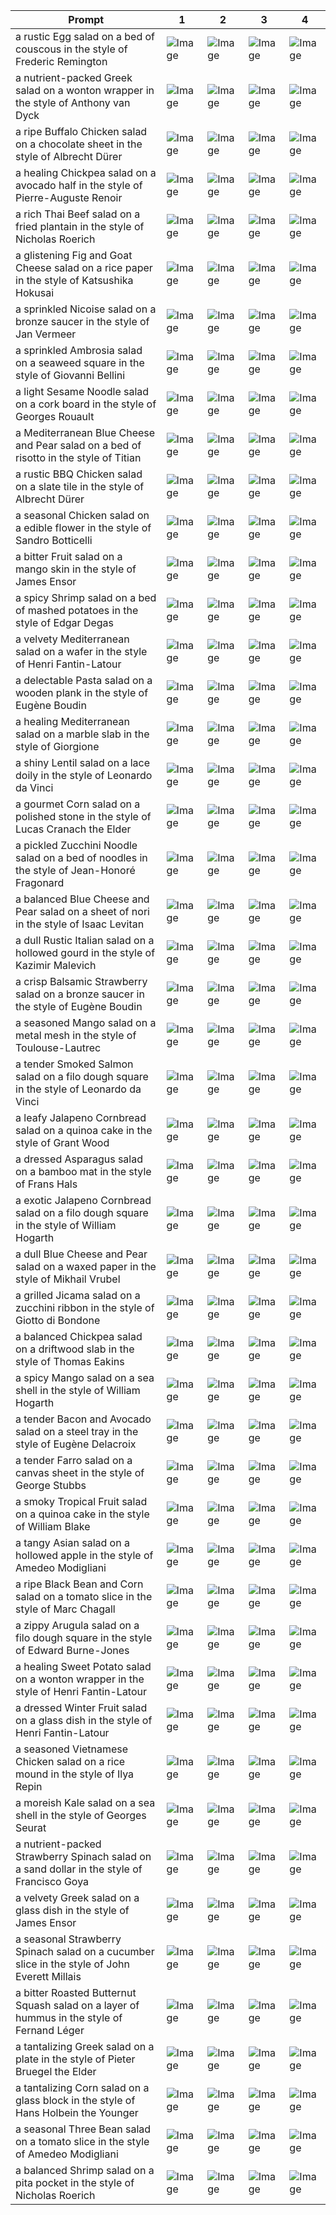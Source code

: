 | Prompt | 1 | 2 | 3 | 4 |
|-|-|-|-|-|
| a rustic Egg salad on a bed of couscous in the style of Frederic Remington | ![Image](https://salad-benchmark-public-assets.s3.us-east-2.amazonaws.com/sdxl/3266bcd3-e9b6-43bb-b4b4-561bcbbbf685-0.jpg) | ![Image](https://salad-benchmark-public-assets.s3.us-east-2.amazonaws.com/sdxl/3266bcd3-e9b6-43bb-b4b4-561bcbbbf685-1.jpg) | ![Image](https://salad-benchmark-public-assets.s3.us-east-2.amazonaws.com/sdxl/3266bcd3-e9b6-43bb-b4b4-561bcbbbf685-2.jpg) | ![Image](https://salad-benchmark-public-assets.s3.us-east-2.amazonaws.com/sdxl/3266bcd3-e9b6-43bb-b4b4-561bcbbbf685-3.jpg) |
| a nutrient-packed Greek salad on a wonton wrapper in the style of Anthony van Dyck | ![Image](https://salad-benchmark-public-assets.s3.us-east-2.amazonaws.com/sdxl/7616acdb-1cf5-486c-b546-2cc00bb46908-0.jpg) | ![Image](https://salad-benchmark-public-assets.s3.us-east-2.amazonaws.com/sdxl/7616acdb-1cf5-486c-b546-2cc00bb46908-1.jpg) | ![Image](https://salad-benchmark-public-assets.s3.us-east-2.amazonaws.com/sdxl/7616acdb-1cf5-486c-b546-2cc00bb46908-2.jpg) | ![Image](https://salad-benchmark-public-assets.s3.us-east-2.amazonaws.com/sdxl/7616acdb-1cf5-486c-b546-2cc00bb46908-3.jpg) |
| a ripe Buffalo Chicken salad on a chocolate sheet in the style of Albrecht Dürer | ![Image](https://salad-benchmark-public-assets.s3.us-east-2.amazonaws.com/sdxl/decf17a9-86a1-4def-9f5f-6881ce842ea9-0.jpg) | ![Image](https://salad-benchmark-public-assets.s3.us-east-2.amazonaws.com/sdxl/decf17a9-86a1-4def-9f5f-6881ce842ea9-1.jpg) | ![Image](https://salad-benchmark-public-assets.s3.us-east-2.amazonaws.com/sdxl/decf17a9-86a1-4def-9f5f-6881ce842ea9-2.jpg) | ![Image](https://salad-benchmark-public-assets.s3.us-east-2.amazonaws.com/sdxl/decf17a9-86a1-4def-9f5f-6881ce842ea9-3.jpg) |
| a healing Chickpea salad on a avocado half in the style of Pierre-Auguste Renoir | ![Image](https://salad-benchmark-public-assets.s3.us-east-2.amazonaws.com/sdxl/71cffa5f-62d3-44c1-b627-820c3aba5fa5-0.jpg) | ![Image](https://salad-benchmark-public-assets.s3.us-east-2.amazonaws.com/sdxl/71cffa5f-62d3-44c1-b627-820c3aba5fa5-1.jpg) | ![Image](https://salad-benchmark-public-assets.s3.us-east-2.amazonaws.com/sdxl/71cffa5f-62d3-44c1-b627-820c3aba5fa5-2.jpg) | ![Image](https://salad-benchmark-public-assets.s3.us-east-2.amazonaws.com/sdxl/71cffa5f-62d3-44c1-b627-820c3aba5fa5-3.jpg) |
| a rich Thai Beef salad on a fried plantain in the style of Nicholas Roerich | ![Image](https://salad-benchmark-public-assets.s3.us-east-2.amazonaws.com/sdxl/84622d70-35a7-4177-ae0f-7bee0fc2ce70-0.jpg) | ![Image](https://salad-benchmark-public-assets.s3.us-east-2.amazonaws.com/sdxl/84622d70-35a7-4177-ae0f-7bee0fc2ce70-1.jpg) | ![Image](https://salad-benchmark-public-assets.s3.us-east-2.amazonaws.com/sdxl/84622d70-35a7-4177-ae0f-7bee0fc2ce70-2.jpg) | ![Image](https://salad-benchmark-public-assets.s3.us-east-2.amazonaws.com/sdxl/84622d70-35a7-4177-ae0f-7bee0fc2ce70-3.jpg) |
| a glistening Fig and Goat Cheese salad on a rice paper in the style of Katsushika Hokusai | ![Image](https://salad-benchmark-public-assets.s3.us-east-2.amazonaws.com/sdxl/8d03fe9f-878a-4233-a965-1869c5960793-0.jpg) | ![Image](https://salad-benchmark-public-assets.s3.us-east-2.amazonaws.com/sdxl/8d03fe9f-878a-4233-a965-1869c5960793-1.jpg) | ![Image](https://salad-benchmark-public-assets.s3.us-east-2.amazonaws.com/sdxl/8d03fe9f-878a-4233-a965-1869c5960793-2.jpg) | ![Image](https://salad-benchmark-public-assets.s3.us-east-2.amazonaws.com/sdxl/8d03fe9f-878a-4233-a965-1869c5960793-3.jpg) |
| a sprinkled Nicoise salad on a bronze saucer in the style of Jan Vermeer | ![Image](https://salad-benchmark-public-assets.s3.us-east-2.amazonaws.com/sdxl/0825918b-765f-452c-9555-5cfa7c2e7a2e-0.jpg) | ![Image](https://salad-benchmark-public-assets.s3.us-east-2.amazonaws.com/sdxl/0825918b-765f-452c-9555-5cfa7c2e7a2e-1.jpg) | ![Image](https://salad-benchmark-public-assets.s3.us-east-2.amazonaws.com/sdxl/0825918b-765f-452c-9555-5cfa7c2e7a2e-2.jpg) | ![Image](https://salad-benchmark-public-assets.s3.us-east-2.amazonaws.com/sdxl/0825918b-765f-452c-9555-5cfa7c2e7a2e-3.jpg) |
| a sprinkled Ambrosia salad on a seaweed square in the style of Giovanni Bellini | ![Image](https://salad-benchmark-public-assets.s3.us-east-2.amazonaws.com/sdxl/1938fc84-a9a7-4583-a738-9f92f8cee8b2-0.jpg) | ![Image](https://salad-benchmark-public-assets.s3.us-east-2.amazonaws.com/sdxl/1938fc84-a9a7-4583-a738-9f92f8cee8b2-1.jpg) | ![Image](https://salad-benchmark-public-assets.s3.us-east-2.amazonaws.com/sdxl/1938fc84-a9a7-4583-a738-9f92f8cee8b2-2.jpg) | ![Image](https://salad-benchmark-public-assets.s3.us-east-2.amazonaws.com/sdxl/1938fc84-a9a7-4583-a738-9f92f8cee8b2-3.jpg) |
| a light Sesame Noodle salad on a cork board in the style of Georges Rouault | ![Image](https://salad-benchmark-public-assets.s3.us-east-2.amazonaws.com/sdxl/d7a6f141-58af-4e6e-84e3-6803911b582a-0.jpg) | ![Image](https://salad-benchmark-public-assets.s3.us-east-2.amazonaws.com/sdxl/d7a6f141-58af-4e6e-84e3-6803911b582a-1.jpg) | ![Image](https://salad-benchmark-public-assets.s3.us-east-2.amazonaws.com/sdxl/d7a6f141-58af-4e6e-84e3-6803911b582a-2.jpg) | ![Image](https://salad-benchmark-public-assets.s3.us-east-2.amazonaws.com/sdxl/d7a6f141-58af-4e6e-84e3-6803911b582a-3.jpg) |
| a Mediterranean Blue Cheese and Pear salad on a bed of risotto in the style of Titian | ![Image](https://salad-benchmark-public-assets.s3.us-east-2.amazonaws.com/sdxl/0ced358a-b80e-43b4-83ec-ef63ca5c6969-0.jpg) | ![Image](https://salad-benchmark-public-assets.s3.us-east-2.amazonaws.com/sdxl/0ced358a-b80e-43b4-83ec-ef63ca5c6969-1.jpg) | ![Image](https://salad-benchmark-public-assets.s3.us-east-2.amazonaws.com/sdxl/0ced358a-b80e-43b4-83ec-ef63ca5c6969-2.jpg) | ![Image](https://salad-benchmark-public-assets.s3.us-east-2.amazonaws.com/sdxl/0ced358a-b80e-43b4-83ec-ef63ca5c6969-3.jpg) |
| a rustic BBQ Chicken salad on a slate tile in the style of Albrecht Dürer | ![Image](https://salad-benchmark-public-assets.s3.us-east-2.amazonaws.com/sdxl/b5898f16-fd6c-44c0-a141-3a5ebb342ca0-0.jpg) | ![Image](https://salad-benchmark-public-assets.s3.us-east-2.amazonaws.com/sdxl/b5898f16-fd6c-44c0-a141-3a5ebb342ca0-1.jpg) | ![Image](https://salad-benchmark-public-assets.s3.us-east-2.amazonaws.com/sdxl/b5898f16-fd6c-44c0-a141-3a5ebb342ca0-2.jpg) | ![Image](https://salad-benchmark-public-assets.s3.us-east-2.amazonaws.com/sdxl/b5898f16-fd6c-44c0-a141-3a5ebb342ca0-3.jpg) |
| a seasonal Chicken salad on a edible flower in the style of Sandro Botticelli | ![Image](https://salad-benchmark-public-assets.s3.us-east-2.amazonaws.com/sdxl/9a4bc669-435e-4e3b-81ed-139551788862-0.jpg) | ![Image](https://salad-benchmark-public-assets.s3.us-east-2.amazonaws.com/sdxl/9a4bc669-435e-4e3b-81ed-139551788862-1.jpg) | ![Image](https://salad-benchmark-public-assets.s3.us-east-2.amazonaws.com/sdxl/9a4bc669-435e-4e3b-81ed-139551788862-2.jpg) | ![Image](https://salad-benchmark-public-assets.s3.us-east-2.amazonaws.com/sdxl/9a4bc669-435e-4e3b-81ed-139551788862-3.jpg) |
| a bitter Fruit salad on a mango skin in the style of James Ensor | ![Image](https://salad-benchmark-public-assets.s3.us-east-2.amazonaws.com/sdxl/fc25431c-0bdd-4df6-9b67-9c259e07bf3e-0.jpg) | ![Image](https://salad-benchmark-public-assets.s3.us-east-2.amazonaws.com/sdxl/fc25431c-0bdd-4df6-9b67-9c259e07bf3e-1.jpg) | ![Image](https://salad-benchmark-public-assets.s3.us-east-2.amazonaws.com/sdxl/fc25431c-0bdd-4df6-9b67-9c259e07bf3e-2.jpg) | ![Image](https://salad-benchmark-public-assets.s3.us-east-2.amazonaws.com/sdxl/fc25431c-0bdd-4df6-9b67-9c259e07bf3e-3.jpg) |
| a spicy Shrimp salad on a bed of mashed potatoes in the style of Edgar Degas | ![Image](https://salad-benchmark-public-assets.s3.us-east-2.amazonaws.com/sdxl/fd307bca-c813-4df8-b7dc-e5f8c327a28f-0.jpg) | ![Image](https://salad-benchmark-public-assets.s3.us-east-2.amazonaws.com/sdxl/fd307bca-c813-4df8-b7dc-e5f8c327a28f-1.jpg) | ![Image](https://salad-benchmark-public-assets.s3.us-east-2.amazonaws.com/sdxl/fd307bca-c813-4df8-b7dc-e5f8c327a28f-2.jpg) | ![Image](https://salad-benchmark-public-assets.s3.us-east-2.amazonaws.com/sdxl/fd307bca-c813-4df8-b7dc-e5f8c327a28f-3.jpg) |
| a velvety Mediterranean salad on a wafer in the style of Henri Fantin-Latour | ![Image](https://salad-benchmark-public-assets.s3.us-east-2.amazonaws.com/sdxl/5e7c96f1-3e98-4e4b-8d80-d4cb510cc5ce-0.jpg) | ![Image](https://salad-benchmark-public-assets.s3.us-east-2.amazonaws.com/sdxl/5e7c96f1-3e98-4e4b-8d80-d4cb510cc5ce-1.jpg) | ![Image](https://salad-benchmark-public-assets.s3.us-east-2.amazonaws.com/sdxl/5e7c96f1-3e98-4e4b-8d80-d4cb510cc5ce-2.jpg) | ![Image](https://salad-benchmark-public-assets.s3.us-east-2.amazonaws.com/sdxl/5e7c96f1-3e98-4e4b-8d80-d4cb510cc5ce-3.jpg) |
| a delectable Pasta salad on a wooden plank in the style of Eugène Boudin | ![Image](https://salad-benchmark-public-assets.s3.us-east-2.amazonaws.com/sdxl/244ccf78-6f0d-426f-a508-8266ad397274-0.jpg) | ![Image](https://salad-benchmark-public-assets.s3.us-east-2.amazonaws.com/sdxl/244ccf78-6f0d-426f-a508-8266ad397274-1.jpg) | ![Image](https://salad-benchmark-public-assets.s3.us-east-2.amazonaws.com/sdxl/244ccf78-6f0d-426f-a508-8266ad397274-2.jpg) | ![Image](https://salad-benchmark-public-assets.s3.us-east-2.amazonaws.com/sdxl/244ccf78-6f0d-426f-a508-8266ad397274-3.jpg) |
| a healing Mediterranean salad on a marble slab in the style of Giorgione | ![Image](https://salad-benchmark-public-assets.s3.us-east-2.amazonaws.com/sdxl/d968e63c-5652-4f33-968b-b069b35c479d-0.jpg) | ![Image](https://salad-benchmark-public-assets.s3.us-east-2.amazonaws.com/sdxl/d968e63c-5652-4f33-968b-b069b35c479d-1.jpg) | ![Image](https://salad-benchmark-public-assets.s3.us-east-2.amazonaws.com/sdxl/d968e63c-5652-4f33-968b-b069b35c479d-2.jpg) | ![Image](https://salad-benchmark-public-assets.s3.us-east-2.amazonaws.com/sdxl/d968e63c-5652-4f33-968b-b069b35c479d-3.jpg) |
| a shiny Lentil salad on a lace doily in the style of Leonardo da Vinci | ![Image](https://salad-benchmark-public-assets.s3.us-east-2.amazonaws.com/sdxl/210fcea9-cf6b-4af5-a010-b4e02a8b6c06-0.jpg) | ![Image](https://salad-benchmark-public-assets.s3.us-east-2.amazonaws.com/sdxl/210fcea9-cf6b-4af5-a010-b4e02a8b6c06-1.jpg) | ![Image](https://salad-benchmark-public-assets.s3.us-east-2.amazonaws.com/sdxl/210fcea9-cf6b-4af5-a010-b4e02a8b6c06-2.jpg) | ![Image](https://salad-benchmark-public-assets.s3.us-east-2.amazonaws.com/sdxl/210fcea9-cf6b-4af5-a010-b4e02a8b6c06-3.jpg) |
| a gourmet Corn salad on a polished stone in the style of Lucas Cranach the Elder | ![Image](https://salad-benchmark-public-assets.s3.us-east-2.amazonaws.com/sdxl/6d6eccf0-6684-4eda-b088-c9cc91085a6d-0.jpg) | ![Image](https://salad-benchmark-public-assets.s3.us-east-2.amazonaws.com/sdxl/6d6eccf0-6684-4eda-b088-c9cc91085a6d-1.jpg) | ![Image](https://salad-benchmark-public-assets.s3.us-east-2.amazonaws.com/sdxl/6d6eccf0-6684-4eda-b088-c9cc91085a6d-2.jpg) | ![Image](https://salad-benchmark-public-assets.s3.us-east-2.amazonaws.com/sdxl/6d6eccf0-6684-4eda-b088-c9cc91085a6d-3.jpg) |
| a pickled Zucchini Noodle salad on a bed of noodles in the style of Jean-Honoré Fragonard | ![Image](https://salad-benchmark-public-assets.s3.us-east-2.amazonaws.com/sdxl/d182fa3e-7626-4765-b078-d96ea983045e-0.jpg) | ![Image](https://salad-benchmark-public-assets.s3.us-east-2.amazonaws.com/sdxl/d182fa3e-7626-4765-b078-d96ea983045e-1.jpg) | ![Image](https://salad-benchmark-public-assets.s3.us-east-2.amazonaws.com/sdxl/d182fa3e-7626-4765-b078-d96ea983045e-2.jpg) | ![Image](https://salad-benchmark-public-assets.s3.us-east-2.amazonaws.com/sdxl/d182fa3e-7626-4765-b078-d96ea983045e-3.jpg) |
| a balanced Blue Cheese and Pear salad on a sheet of nori in the style of Isaac Levitan | ![Image](https://salad-benchmark-public-assets.s3.us-east-2.amazonaws.com/sdxl/f2e56bae-fac9-4801-8ff7-11b02cd229b4-0.jpg) | ![Image](https://salad-benchmark-public-assets.s3.us-east-2.amazonaws.com/sdxl/f2e56bae-fac9-4801-8ff7-11b02cd229b4-1.jpg) | ![Image](https://salad-benchmark-public-assets.s3.us-east-2.amazonaws.com/sdxl/f2e56bae-fac9-4801-8ff7-11b02cd229b4-2.jpg) | ![Image](https://salad-benchmark-public-assets.s3.us-east-2.amazonaws.com/sdxl/f2e56bae-fac9-4801-8ff7-11b02cd229b4-3.jpg) |
| a dull Rustic Italian salad on a hollowed gourd in the style of Kazimir Malevich | ![Image](https://salad-benchmark-public-assets.s3.us-east-2.amazonaws.com/sdxl/753384a3-18fe-4287-bffb-e0768ea29d23-0.jpg) | ![Image](https://salad-benchmark-public-assets.s3.us-east-2.amazonaws.com/sdxl/753384a3-18fe-4287-bffb-e0768ea29d23-1.jpg) | ![Image](https://salad-benchmark-public-assets.s3.us-east-2.amazonaws.com/sdxl/753384a3-18fe-4287-bffb-e0768ea29d23-2.jpg) | ![Image](https://salad-benchmark-public-assets.s3.us-east-2.amazonaws.com/sdxl/753384a3-18fe-4287-bffb-e0768ea29d23-3.jpg) |
| a crisp Balsamic Strawberry salad on a bronze saucer in the style of Eugène Boudin | ![Image](https://salad-benchmark-public-assets.s3.us-east-2.amazonaws.com/sdxl/7376f42b-cec2-4417-93d9-0ac05ef14f5e-0.jpg) | ![Image](https://salad-benchmark-public-assets.s3.us-east-2.amazonaws.com/sdxl/7376f42b-cec2-4417-93d9-0ac05ef14f5e-1.jpg) | ![Image](https://salad-benchmark-public-assets.s3.us-east-2.amazonaws.com/sdxl/7376f42b-cec2-4417-93d9-0ac05ef14f5e-2.jpg) | ![Image](https://salad-benchmark-public-assets.s3.us-east-2.amazonaws.com/sdxl/7376f42b-cec2-4417-93d9-0ac05ef14f5e-3.jpg) |
| a seasoned Mango salad on a metal mesh in the style of Toulouse-Lautrec | ![Image](https://salad-benchmark-public-assets.s3.us-east-2.amazonaws.com/sdxl/385c20c0-f30e-4f81-8f2c-6ae5ee2f9f21-0.jpg) | ![Image](https://salad-benchmark-public-assets.s3.us-east-2.amazonaws.com/sdxl/385c20c0-f30e-4f81-8f2c-6ae5ee2f9f21-1.jpg) | ![Image](https://salad-benchmark-public-assets.s3.us-east-2.amazonaws.com/sdxl/385c20c0-f30e-4f81-8f2c-6ae5ee2f9f21-2.jpg) | ![Image](https://salad-benchmark-public-assets.s3.us-east-2.amazonaws.com/sdxl/385c20c0-f30e-4f81-8f2c-6ae5ee2f9f21-3.jpg) |
| a tender Smoked Salmon salad on a filo dough square in the style of Leonardo da Vinci | ![Image](https://salad-benchmark-public-assets.s3.us-east-2.amazonaws.com/sdxl/79f2b17c-7ad3-45b5-bf9e-c9552cb7b9e9-0.jpg) | ![Image](https://salad-benchmark-public-assets.s3.us-east-2.amazonaws.com/sdxl/79f2b17c-7ad3-45b5-bf9e-c9552cb7b9e9-1.jpg) | ![Image](https://salad-benchmark-public-assets.s3.us-east-2.amazonaws.com/sdxl/79f2b17c-7ad3-45b5-bf9e-c9552cb7b9e9-2.jpg) | ![Image](https://salad-benchmark-public-assets.s3.us-east-2.amazonaws.com/sdxl/79f2b17c-7ad3-45b5-bf9e-c9552cb7b9e9-3.jpg) |
| a leafy Jalapeno Cornbread salad on a quinoa cake in the style of Grant Wood | ![Image](https://salad-benchmark-public-assets.s3.us-east-2.amazonaws.com/sdxl/12f84ba0-881b-4472-a0e3-2153004980dd-0.jpg) | ![Image](https://salad-benchmark-public-assets.s3.us-east-2.amazonaws.com/sdxl/12f84ba0-881b-4472-a0e3-2153004980dd-1.jpg) | ![Image](https://salad-benchmark-public-assets.s3.us-east-2.amazonaws.com/sdxl/12f84ba0-881b-4472-a0e3-2153004980dd-2.jpg) | ![Image](https://salad-benchmark-public-assets.s3.us-east-2.amazonaws.com/sdxl/12f84ba0-881b-4472-a0e3-2153004980dd-3.jpg) |
| a dressed Asparagus salad on a bamboo mat in the style of Frans Hals | ![Image](https://salad-benchmark-public-assets.s3.us-east-2.amazonaws.com/sdxl/d29d3f59-540f-4440-9397-eda9f889578d-0.jpg) | ![Image](https://salad-benchmark-public-assets.s3.us-east-2.amazonaws.com/sdxl/d29d3f59-540f-4440-9397-eda9f889578d-1.jpg) | ![Image](https://salad-benchmark-public-assets.s3.us-east-2.amazonaws.com/sdxl/d29d3f59-540f-4440-9397-eda9f889578d-2.jpg) | ![Image](https://salad-benchmark-public-assets.s3.us-east-2.amazonaws.com/sdxl/d29d3f59-540f-4440-9397-eda9f889578d-3.jpg) |
| a exotic Jalapeno Cornbread salad on a filo dough square in the style of William Hogarth | ![Image](https://salad-benchmark-public-assets.s3.us-east-2.amazonaws.com/sdxl/3cba746c-9e4a-4843-a5d4-5b726afd3d2b-0.jpg) | ![Image](https://salad-benchmark-public-assets.s3.us-east-2.amazonaws.com/sdxl/3cba746c-9e4a-4843-a5d4-5b726afd3d2b-1.jpg) | ![Image](https://salad-benchmark-public-assets.s3.us-east-2.amazonaws.com/sdxl/3cba746c-9e4a-4843-a5d4-5b726afd3d2b-2.jpg) | ![Image](https://salad-benchmark-public-assets.s3.us-east-2.amazonaws.com/sdxl/3cba746c-9e4a-4843-a5d4-5b726afd3d2b-3.jpg) |
| a dull Blue Cheese and Pear salad on a waxed paper in the style of Mikhail Vrubel | ![Image](https://salad-benchmark-public-assets.s3.us-east-2.amazonaws.com/sdxl/e8080504-f4ad-408d-82bd-ecf15c16dc6c-0.jpg) | ![Image](https://salad-benchmark-public-assets.s3.us-east-2.amazonaws.com/sdxl/e8080504-f4ad-408d-82bd-ecf15c16dc6c-1.jpg) | ![Image](https://salad-benchmark-public-assets.s3.us-east-2.amazonaws.com/sdxl/e8080504-f4ad-408d-82bd-ecf15c16dc6c-2.jpg) | ![Image](https://salad-benchmark-public-assets.s3.us-east-2.amazonaws.com/sdxl/e8080504-f4ad-408d-82bd-ecf15c16dc6c-3.jpg) |
| a grilled Jicama salad on a zucchini ribbon in the style of Giotto di Bondone | ![Image](https://salad-benchmark-public-assets.s3.us-east-2.amazonaws.com/sdxl/4f49aaf6-cb92-4dd4-b56c-b3da8c3c7c7a-0.jpg) | ![Image](https://salad-benchmark-public-assets.s3.us-east-2.amazonaws.com/sdxl/4f49aaf6-cb92-4dd4-b56c-b3da8c3c7c7a-1.jpg) | ![Image](https://salad-benchmark-public-assets.s3.us-east-2.amazonaws.com/sdxl/4f49aaf6-cb92-4dd4-b56c-b3da8c3c7c7a-2.jpg) | ![Image](https://salad-benchmark-public-assets.s3.us-east-2.amazonaws.com/sdxl/4f49aaf6-cb92-4dd4-b56c-b3da8c3c7c7a-3.jpg) |
| a balanced Chickpea salad on a driftwood slab in the style of Thomas Eakins | ![Image](https://salad-benchmark-public-assets.s3.us-east-2.amazonaws.com/sdxl/7476401c-494c-478f-a223-c1c71b3ba473-0.jpg) | ![Image](https://salad-benchmark-public-assets.s3.us-east-2.amazonaws.com/sdxl/7476401c-494c-478f-a223-c1c71b3ba473-1.jpg) | ![Image](https://salad-benchmark-public-assets.s3.us-east-2.amazonaws.com/sdxl/7476401c-494c-478f-a223-c1c71b3ba473-2.jpg) | ![Image](https://salad-benchmark-public-assets.s3.us-east-2.amazonaws.com/sdxl/7476401c-494c-478f-a223-c1c71b3ba473-3.jpg) |
| a spicy Mango salad on a sea shell in the style of William Hogarth | ![Image](https://salad-benchmark-public-assets.s3.us-east-2.amazonaws.com/sdxl/ba9d2c0d-ecb8-4927-9c6a-b1249fa052d9-0.jpg) | ![Image](https://salad-benchmark-public-assets.s3.us-east-2.amazonaws.com/sdxl/ba9d2c0d-ecb8-4927-9c6a-b1249fa052d9-1.jpg) | ![Image](https://salad-benchmark-public-assets.s3.us-east-2.amazonaws.com/sdxl/ba9d2c0d-ecb8-4927-9c6a-b1249fa052d9-2.jpg) | ![Image](https://salad-benchmark-public-assets.s3.us-east-2.amazonaws.com/sdxl/ba9d2c0d-ecb8-4927-9c6a-b1249fa052d9-3.jpg) |
| a tender Bacon and Avocado salad on a steel tray in the style of Eugène Delacroix | ![Image](https://salad-benchmark-public-assets.s3.us-east-2.amazonaws.com/sdxl/3d135cbc-f795-4f5b-8949-c85562c8b74b-0.jpg) | ![Image](https://salad-benchmark-public-assets.s3.us-east-2.amazonaws.com/sdxl/3d135cbc-f795-4f5b-8949-c85562c8b74b-1.jpg) | ![Image](https://salad-benchmark-public-assets.s3.us-east-2.amazonaws.com/sdxl/3d135cbc-f795-4f5b-8949-c85562c8b74b-2.jpg) | ![Image](https://salad-benchmark-public-assets.s3.us-east-2.amazonaws.com/sdxl/3d135cbc-f795-4f5b-8949-c85562c8b74b-3.jpg) |
| a tender Farro salad on a canvas sheet in the style of George Stubbs | ![Image](https://salad-benchmark-public-assets.s3.us-east-2.amazonaws.com/sdxl/4bb6749f-4305-4a04-b2af-0690caf6f606-0.jpg) | ![Image](https://salad-benchmark-public-assets.s3.us-east-2.amazonaws.com/sdxl/4bb6749f-4305-4a04-b2af-0690caf6f606-1.jpg) | ![Image](https://salad-benchmark-public-assets.s3.us-east-2.amazonaws.com/sdxl/4bb6749f-4305-4a04-b2af-0690caf6f606-2.jpg) | ![Image](https://salad-benchmark-public-assets.s3.us-east-2.amazonaws.com/sdxl/4bb6749f-4305-4a04-b2af-0690caf6f606-3.jpg) |
| a smoky Tropical Fruit salad on a quinoa cake in the style of William Blake | ![Image](https://salad-benchmark-public-assets.s3.us-east-2.amazonaws.com/sdxl/55a62998-5cc2-4f86-b74f-6ab4e4facc08-0.jpg) | ![Image](https://salad-benchmark-public-assets.s3.us-east-2.amazonaws.com/sdxl/55a62998-5cc2-4f86-b74f-6ab4e4facc08-1.jpg) | ![Image](https://salad-benchmark-public-assets.s3.us-east-2.amazonaws.com/sdxl/55a62998-5cc2-4f86-b74f-6ab4e4facc08-2.jpg) | ![Image](https://salad-benchmark-public-assets.s3.us-east-2.amazonaws.com/sdxl/55a62998-5cc2-4f86-b74f-6ab4e4facc08-3.jpg) |
| a tangy Asian salad on a hollowed apple in the style of Amedeo Modigliani | ![Image](https://salad-benchmark-public-assets.s3.us-east-2.amazonaws.com/sdxl/77e0792c-8ea5-46f1-977a-5b4fc9f61aa3-0.jpg) | ![Image](https://salad-benchmark-public-assets.s3.us-east-2.amazonaws.com/sdxl/77e0792c-8ea5-46f1-977a-5b4fc9f61aa3-1.jpg) | ![Image](https://salad-benchmark-public-assets.s3.us-east-2.amazonaws.com/sdxl/77e0792c-8ea5-46f1-977a-5b4fc9f61aa3-2.jpg) | ![Image](https://salad-benchmark-public-assets.s3.us-east-2.amazonaws.com/sdxl/77e0792c-8ea5-46f1-977a-5b4fc9f61aa3-3.jpg) |
| a ripe Black Bean and Corn salad on a tomato slice in the style of Marc Chagall | ![Image](https://salad-benchmark-public-assets.s3.us-east-2.amazonaws.com/sdxl/8ddcb4e5-d541-4828-b01f-bd94121e3b40-0.jpg) | ![Image](https://salad-benchmark-public-assets.s3.us-east-2.amazonaws.com/sdxl/8ddcb4e5-d541-4828-b01f-bd94121e3b40-1.jpg) | ![Image](https://salad-benchmark-public-assets.s3.us-east-2.amazonaws.com/sdxl/8ddcb4e5-d541-4828-b01f-bd94121e3b40-2.jpg) | ![Image](https://salad-benchmark-public-assets.s3.us-east-2.amazonaws.com/sdxl/8ddcb4e5-d541-4828-b01f-bd94121e3b40-3.jpg) |
| a zippy Arugula salad on a filo dough square in the style of Edward Burne-Jones | ![Image](https://salad-benchmark-public-assets.s3.us-east-2.amazonaws.com/sdxl/c1c4fc41-2289-41db-8aac-bfb8bef0da23-0.jpg) | ![Image](https://salad-benchmark-public-assets.s3.us-east-2.amazonaws.com/sdxl/c1c4fc41-2289-41db-8aac-bfb8bef0da23-1.jpg) | ![Image](https://salad-benchmark-public-assets.s3.us-east-2.amazonaws.com/sdxl/c1c4fc41-2289-41db-8aac-bfb8bef0da23-2.jpg) | ![Image](https://salad-benchmark-public-assets.s3.us-east-2.amazonaws.com/sdxl/c1c4fc41-2289-41db-8aac-bfb8bef0da23-3.jpg) |
| a healing Sweet Potato salad on a wonton wrapper in the style of Henri Fantin-Latour | ![Image](https://salad-benchmark-public-assets.s3.us-east-2.amazonaws.com/sdxl/e1d9d24f-9fbc-41cb-b5ca-0b19d865dde4-0.jpg) | ![Image](https://salad-benchmark-public-assets.s3.us-east-2.amazonaws.com/sdxl/e1d9d24f-9fbc-41cb-b5ca-0b19d865dde4-1.jpg) | ![Image](https://salad-benchmark-public-assets.s3.us-east-2.amazonaws.com/sdxl/e1d9d24f-9fbc-41cb-b5ca-0b19d865dde4-2.jpg) | ![Image](https://salad-benchmark-public-assets.s3.us-east-2.amazonaws.com/sdxl/e1d9d24f-9fbc-41cb-b5ca-0b19d865dde4-3.jpg) |
| a dressed Winter Fruit salad on a glass dish in the style of Henri Fantin-Latour | ![Image](https://salad-benchmark-public-assets.s3.us-east-2.amazonaws.com/sdxl/e13b36c8-219a-45f3-b7ae-4bfe050c3e04-0.jpg) | ![Image](https://salad-benchmark-public-assets.s3.us-east-2.amazonaws.com/sdxl/e13b36c8-219a-45f3-b7ae-4bfe050c3e04-1.jpg) | ![Image](https://salad-benchmark-public-assets.s3.us-east-2.amazonaws.com/sdxl/e13b36c8-219a-45f3-b7ae-4bfe050c3e04-2.jpg) | ![Image](https://salad-benchmark-public-assets.s3.us-east-2.amazonaws.com/sdxl/e13b36c8-219a-45f3-b7ae-4bfe050c3e04-3.jpg) |
| a seasoned Vietnamese Chicken salad on a rice mound in the style of Ilya Repin | ![Image](https://salad-benchmark-public-assets.s3.us-east-2.amazonaws.com/sdxl/2b5452a7-5385-4ec5-ac86-28b94472f704-0.jpg) | ![Image](https://salad-benchmark-public-assets.s3.us-east-2.amazonaws.com/sdxl/2b5452a7-5385-4ec5-ac86-28b94472f704-1.jpg) | ![Image](https://salad-benchmark-public-assets.s3.us-east-2.amazonaws.com/sdxl/2b5452a7-5385-4ec5-ac86-28b94472f704-2.jpg) | ![Image](https://salad-benchmark-public-assets.s3.us-east-2.amazonaws.com/sdxl/2b5452a7-5385-4ec5-ac86-28b94472f704-3.jpg) |
| a moreish Kale salad on a sea shell in the style of Georges Seurat | ![Image](https://salad-benchmark-public-assets.s3.us-east-2.amazonaws.com/sdxl/09942ef7-e132-4b79-a099-5810c43646a7-0.jpg) | ![Image](https://salad-benchmark-public-assets.s3.us-east-2.amazonaws.com/sdxl/09942ef7-e132-4b79-a099-5810c43646a7-1.jpg) | ![Image](https://salad-benchmark-public-assets.s3.us-east-2.amazonaws.com/sdxl/09942ef7-e132-4b79-a099-5810c43646a7-2.jpg) | ![Image](https://salad-benchmark-public-assets.s3.us-east-2.amazonaws.com/sdxl/09942ef7-e132-4b79-a099-5810c43646a7-3.jpg) |
| a nutrient-packed Strawberry Spinach salad on a sand dollar in the style of Francisco Goya | ![Image](https://salad-benchmark-public-assets.s3.us-east-2.amazonaws.com/sdxl/d77423f5-7efc-4144-97e0-0b14fbffe330-0.jpg) | ![Image](https://salad-benchmark-public-assets.s3.us-east-2.amazonaws.com/sdxl/d77423f5-7efc-4144-97e0-0b14fbffe330-1.jpg) | ![Image](https://salad-benchmark-public-assets.s3.us-east-2.amazonaws.com/sdxl/d77423f5-7efc-4144-97e0-0b14fbffe330-2.jpg) | ![Image](https://salad-benchmark-public-assets.s3.us-east-2.amazonaws.com/sdxl/d77423f5-7efc-4144-97e0-0b14fbffe330-3.jpg) |
| a velvety Greek salad on a glass dish in the style of James Ensor | ![Image](https://salad-benchmark-public-assets.s3.us-east-2.amazonaws.com/sdxl/266d8763-d162-42ca-a47c-cfa4c82b1604-0.jpg) | ![Image](https://salad-benchmark-public-assets.s3.us-east-2.amazonaws.com/sdxl/266d8763-d162-42ca-a47c-cfa4c82b1604-1.jpg) | ![Image](https://salad-benchmark-public-assets.s3.us-east-2.amazonaws.com/sdxl/266d8763-d162-42ca-a47c-cfa4c82b1604-2.jpg) | ![Image](https://salad-benchmark-public-assets.s3.us-east-2.amazonaws.com/sdxl/266d8763-d162-42ca-a47c-cfa4c82b1604-3.jpg) |
| a seasonal Strawberry Spinach salad on a cucumber slice in the style of John Everett Millais | ![Image](https://salad-benchmark-public-assets.s3.us-east-2.amazonaws.com/sdxl/338fe541-c378-479f-b4ca-e52b22dafa7d-0.jpg) | ![Image](https://salad-benchmark-public-assets.s3.us-east-2.amazonaws.com/sdxl/338fe541-c378-479f-b4ca-e52b22dafa7d-1.jpg) | ![Image](https://salad-benchmark-public-assets.s3.us-east-2.amazonaws.com/sdxl/338fe541-c378-479f-b4ca-e52b22dafa7d-2.jpg) | ![Image](https://salad-benchmark-public-assets.s3.us-east-2.amazonaws.com/sdxl/338fe541-c378-479f-b4ca-e52b22dafa7d-3.jpg) |
| a bitter Roasted Butternut Squash salad on a layer of hummus in the style of Fernand Léger | ![Image](https://salad-benchmark-public-assets.s3.us-east-2.amazonaws.com/sdxl/655dcab9-ee92-44e4-bea9-7bc369f230bc-0.jpg) | ![Image](https://salad-benchmark-public-assets.s3.us-east-2.amazonaws.com/sdxl/655dcab9-ee92-44e4-bea9-7bc369f230bc-1.jpg) | ![Image](https://salad-benchmark-public-assets.s3.us-east-2.amazonaws.com/sdxl/655dcab9-ee92-44e4-bea9-7bc369f230bc-2.jpg) | ![Image](https://salad-benchmark-public-assets.s3.us-east-2.amazonaws.com/sdxl/655dcab9-ee92-44e4-bea9-7bc369f230bc-3.jpg) |
| a tantalizing Greek salad on a plate in the style of Pieter Bruegel the Elder | ![Image](https://salad-benchmark-public-assets.s3.us-east-2.amazonaws.com/sdxl/43c7182b-33fb-4782-b961-bdf0c4e3506c-0.jpg) | ![Image](https://salad-benchmark-public-assets.s3.us-east-2.amazonaws.com/sdxl/43c7182b-33fb-4782-b961-bdf0c4e3506c-1.jpg) | ![Image](https://salad-benchmark-public-assets.s3.us-east-2.amazonaws.com/sdxl/43c7182b-33fb-4782-b961-bdf0c4e3506c-2.jpg) | ![Image](https://salad-benchmark-public-assets.s3.us-east-2.amazonaws.com/sdxl/43c7182b-33fb-4782-b961-bdf0c4e3506c-3.jpg) |
| a tantalizing Corn salad on a glass block in the style of Hans Holbein the Younger | ![Image](https://salad-benchmark-public-assets.s3.us-east-2.amazonaws.com/sdxl/8da308ce-0ed0-4a00-91dc-024f2413bf12-0.jpg) | ![Image](https://salad-benchmark-public-assets.s3.us-east-2.amazonaws.com/sdxl/8da308ce-0ed0-4a00-91dc-024f2413bf12-1.jpg) | ![Image](https://salad-benchmark-public-assets.s3.us-east-2.amazonaws.com/sdxl/8da308ce-0ed0-4a00-91dc-024f2413bf12-2.jpg) | ![Image](https://salad-benchmark-public-assets.s3.us-east-2.amazonaws.com/sdxl/8da308ce-0ed0-4a00-91dc-024f2413bf12-3.jpg) |
| a seasonal Three Bean salad on a tomato slice in the style of Amedeo Modigliani | ![Image](https://salad-benchmark-public-assets.s3.us-east-2.amazonaws.com/sdxl/be887a25-d270-40c2-9641-5d740ae91455-0.jpg) | ![Image](https://salad-benchmark-public-assets.s3.us-east-2.amazonaws.com/sdxl/be887a25-d270-40c2-9641-5d740ae91455-1.jpg) | ![Image](https://salad-benchmark-public-assets.s3.us-east-2.amazonaws.com/sdxl/be887a25-d270-40c2-9641-5d740ae91455-2.jpg) | ![Image](https://salad-benchmark-public-assets.s3.us-east-2.amazonaws.com/sdxl/be887a25-d270-40c2-9641-5d740ae91455-3.jpg) |
| a balanced Shrimp salad on a pita pocket in the style of Nicholas Roerich | ![Image](https://salad-benchmark-public-assets.s3.us-east-2.amazonaws.com/sdxl/0939a947-af1c-4a56-be6d-bd2cda36606f-0.jpg) | ![Image](https://salad-benchmark-public-assets.s3.us-east-2.amazonaws.com/sdxl/0939a947-af1c-4a56-be6d-bd2cda36606f-1.jpg) | ![Image](https://salad-benchmark-public-assets.s3.us-east-2.amazonaws.com/sdxl/0939a947-af1c-4a56-be6d-bd2cda36606f-2.jpg) | ![Image](https://salad-benchmark-public-assets.s3.us-east-2.amazonaws.com/sdxl/0939a947-af1c-4a56-be6d-bd2cda36606f-3.jpg) |
